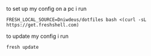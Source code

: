 to set up my config on a pc i run

	FRESH_LOCAL_SOURCE=Dniwdeus/dotfiles bash <(curl -sL https://get.freshshell.com)

to update my config i run

	fresh update

